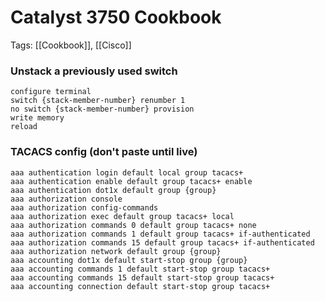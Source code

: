 # Catalyst 3750 Cookbook
Tags: [[Cookbook]], [[Cisco]]

### Unstack a previously used switch
```
configure terminal
switch {stack-member-number} renumber 1
no switch {stack-member-number} provision
write memory
reload
```

### TACACS config (don't paste until live)
```
aaa authentication login default local group tacacs+
aaa authentication enable default group tacacs+ enable
aaa authentication dot1x default group {group}
aaa authorization console
aaa authorization config-commands
aaa authorization exec default group tacacs+ local
aaa authorization commands 0 default group tacacs+ none
aaa authorization commands 1 default group tacacs+ if-authenticated
aaa authorization commands 15 default group tacacs+ if-authenticated
aaa authorization network default group {group}
aaa accounting dot1x default start-stop group {group}
aaa accounting commands 1 default start-stop group tacacs+
aaa accounting commands 15 default start-stop group tacacs+
aaa accounting connection default start-stop group tacacs+
```